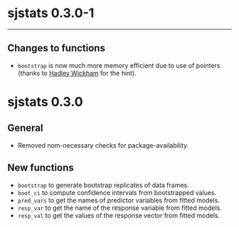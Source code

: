 # sjstats 0.3.0-1
------------------------------------------------------------------------------

## Changes to functions

* `bootstrap` is now much more memory efficient due to use of pointers (thanks to [Hadley Wickham](https://twitter.com/hadleywickham) for the hint).

# sjstats 0.3.0

## General

* Removed nom-necessary checks for package-availability.

## New functions

* `bootstrap` to generate bootstrap replicates of data frames.
* `boot_ci` to compute confidence intervals from bootstrapped values.
* `pred_vars` to get the names of predictor variables from fitted models.
* `resp_var` to get the name of the response variable from fitted models.
* `resp_val` to get the values of the response vector from fitted models.

